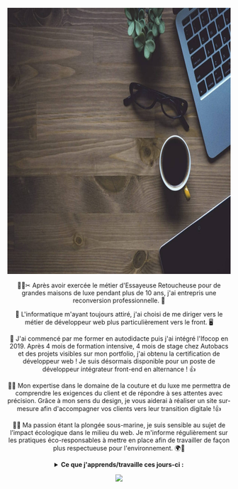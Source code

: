 <p align='center'>
  <img height="600" src="https://github.com/Emmanuellecode/Emmanuellecode/blob/main/background-portfolio.jpg">
</p>

<div>
  
  <p align='center'>👗👖✂ Après avoir exercée le métier d'Essayeuse Retoucheuse pour de grandes maisons de luxe pendant plus de 10 ans, j'ai entrepris une reconversion professionnelle. 💎</p>

  <p align='center'>💾 L'informatique m'ayant toujours attiré, j'ai choisi de me diriger vers le métier de développeur web plus particulièrement vers le front. 🖥️</p>

  <p align='center'>💪 J'ai commencé par me former en autodidacte puis j'ai intégré l'Ifocop en 2019. Après 4 mois de formation intensive, 4 mois de stage chez Autobacs et des projets visibles sur mon portfolio, j'ai obtenu la certification de développeur web ! Je suis désormais disponible pour un poste de développeur intégrateur front-end en alternance ! 👍</p>

  <p align='center'>📐📏 Mon expertise dans le domaine de la couture et du luxe me permettra de comprendre les exigences du client et de répondre à ses attentes avec précision. Grâce à mon sens du design, je vous aiderai à réaliser un site sur-mesure afin d'accompagner vos clients vers leur transition digitale !👍</p>

  <p align='center'>🌿🐳 Ma passion étant la plongée sous-marine, je suis sensible au sujet de l’impact écologique dans le milieu du web. Je m'informe régulièrement sur les pratiques éco-responsables à mettre en place afin de travailler de façon plus respectueuse pour l'environnement. 🌍🍃</p>
  
  <details align='center'>
  <summary><strong>Ce que j'apprends/travaille ces jours-ci :</strong></summary>
    <ul>
      <li>Javascript</li>
      <li>Sass</li>
      <li>Vue.JS</li>
    </ul>
  </details>

  <p align='center'>
    <img src="https://page-views.glitch.me/badge?page_id=Emmanuellecode.visitor-badge">
  </p>
  
</div>
